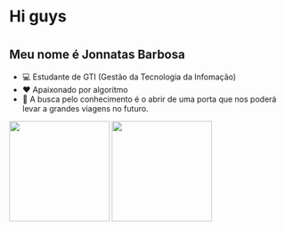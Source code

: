 <h1>Hi guys <h1/>

## Meu nome é Jonnatas Barbosa

- 💻 Estudante de GTI (Gestão da Tecnologia da Infomação)
- ❤️ Apaixonado por algoritmo
- 💬 A busca pelo conhecimento é o abrir de uma porta que nos poderá levar a grandes viagens no futuro.

<div> 
<img height="180em" src="https://github-readme-stats.vercel.app/api?username=Jonnatas-Barbosa&show_icons=true&include_all_commits=true&count_private=true">
<img height="180em" src="https://github-readme-stats.vercel.app/api/top-langs/?username=Jonnatas-Barbosa&hide=TeX&layout=compact">
<div/>

<!--
**Jonnatas-Barbosa/Jonnatas-Barbosa** is a ✨ _special_ ✨ repository because its `README.md` (this file) appears on your GitHub profile.

Here are some ideas to get you started:

- 🔭 I’m currently working on ...
- 🌱 I’m currently learning ...
- 👯 I’m looking to collaborate on ...
- 🤔 I’m looking for help with ...
- 💬 Ask me about ...
- 📫 How to reach me: ...
- 😄 Pronouns: ...
- ⚡ Fun fact: ...
-->
